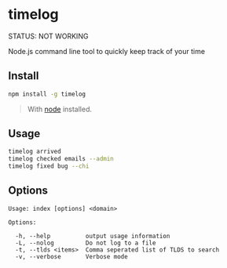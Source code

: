 timelog
=========

STATUS: NOT WORKING

Node.js command line tool to quickly keep track of your time

Install
----

```bash
npm install -g timelog
```

> With [node](http://nodejs.org) installed.

Usage
-----

```bash
timelog arrived
timelog checked emails --admin
timelog fixed bug --chi
```

Options
----

```
Usage: index [options] <domain>

Options:

  -h, --help          output usage information
  -L, --nolog         Do not log to a file
  -t, --tlds <items>  Comma seperated list of TLDS to search
  -v, --verbose       Verbose mode
```
